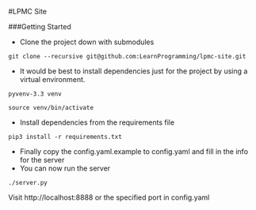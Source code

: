 #LPMC Site

###Getting Started  
- Clone the project down with submodules  
````
git clone --recursive git@github.com:LearnProgramming/lpmc-site.git
````
- It would be best to install dependencies just for the project by using a virtual environment.  
````
pyvenv-3.3 venv
````  
````
source venv/bin/activate
````
- Install dependencies from the requirements file  
````
pip3 install -r requirements.txt
````
- Finally copy the config.yaml.example to config.yaml and fill in the info for the server
- You can now run the server  
````
./server.py
````  
Visit http://localhost:8888 or the specified port in config.yaml